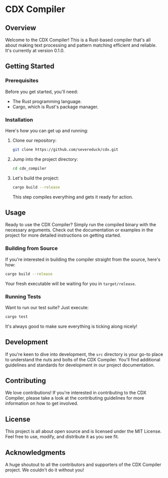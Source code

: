 
# CDX Compiler

## Overview
Welcome to the CDX Compiler! 
This is a Rust-based compiler that's all about making text processing and pattern matching efficient and reliable. It's currently at version 0.1.0.

## Getting Started

### Prerequisites
Before you get started, you'll need:
- The Rust programming language.
- Cargo, which is Rust's package manager.

### Installation
Here's how you can get up and running:
1. Clone our repository:
   ```bash
   git clone https://github.com/severeduck/cdx.git
   ```
2. Jump into the project directory:
   ```bash
   cd cdx_compiler
   ```
3. Let's build the project:
   ```bash
   cargo build --release
   ```
   This step compiles everything and gets it ready for action.

## Usage
Ready to use the CDX Compiler? 
Simply run the compiled binary with the necessary arguments. 
Check out the documentation or examples in the project for more detailed instructions on getting started.

### Building from Source
If you're interested in building the compiler straight from the source, here's how:
```bash
cargo build --release
```
Your fresh executable will be waiting for you in `target/release`.

### Running Tests
Want to run our test suite? Just execute:
```bash
cargo test
```
It's always good to make sure everything is ticking along nicely!

## Development
If you're keen to dive into development, the `src` directory is your go-to place to understand the nuts and bolts of the CDX Compiler. 
You'll find additional guidelines and standards for development in our project documentation.

## Contributing
We love contributions! 
If you're interested in contributing to the CDX Compiler, please take a look at the contributing guidelines for more information on how to get involved.

## License
This project is all about open source and is licensed under the MIT License. 
Feel free to use, modify, and distribute it as you see fit.

## Acknowledgments
A huge shoutout to all the contributors and supporters of the CDX Compiler project. 
We couldn't do it without you!
